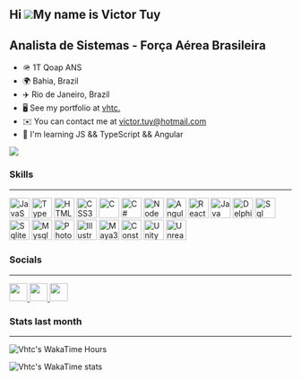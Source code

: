 Hi ![](https://user-images.githubusercontent.com/18350557/176309783-0785949b-9127-417c-8b55-ab5a4333674e.gif)My name is Victor Tuy
---------------------------------------------

Analista de Sistemas - Força Aérea Brasileira
---------------------------------------------

* 🪖  1T Qoap ANS
* 🌍  Bahia, Brazil
* ✈️  Rio de Janeiro, Brazil
* 🖥️  See my portfolio at [vhtc.](https://vhtc.netlify.app/)
* ✉️  You can contact me at [victor.tuy@hotmail.com](mailto:victor.tuy@hotmail.com)
* 🧠  I'm learning JS && TypeScript && Angular

<a href="https://www.github.com/vhtc" target="_blank" rel="noreferrer"><img
src="https://img.shields.io/github/followers/vhtc?logo=github&style=for-the-badge&color=0891b2&labelColor=1c1917" /></a>

### Skills
---------------------------------------------

<p align="left">
  <a href="#" target="_blank" rel="noreferrer"><img src="https://raw.githubusercontent.com/danielcranney/readme-generator/main/public/icons/skills/javascript-colored.svg" width="36" height="36" alt="JavaScript" /></a>
  <a href="#" target="_blank" rel="noreferrer"><img src="https://raw.githubusercontent.com/danielcranney/readme-generator/main/public/icons/skills/typescript-colored.svg" width="36" height="36" alt="TypeScript" /></a>
  <a href="#" target="_blank" rel="noreferrer"><img src="https://raw.githubusercontent.com/danielcranney/readme-generator/main/public/icons/skills/html5-colored.svg" width="36" height="36" alt="HTML5" /></a>
  <a href="#" target="_blank" rel="noreferrer"><img src="https://raw.githubusercontent.com/danielcranney/readme-generator/main/public/icons/skills/css3-colored.svg" width="36" height="36" alt="CSS3" /></a>
  <a href="#" target="_blank" rel="noreferrer"><img src="https://raw.githubusercontent.com/danielcranney/readme-generator/main/public/icons/skills/c-colored.svg" width="36" height="36" alt="C" /></a>
  <a href="#" target="_blank" rel="noreferrer"><img src="https://raw.githubusercontent.com/danielcranney/readme-generator/main/public/icons/skills/csharp-colored.svg" width="36" height="36" alt="C#" /></a>
  <a href="#" target="_blank" rel="noreferrer"><img src="https://raw.githubusercontent.com/danielcranney/readme-generator/main/public/icons/skills/nodejs-colored.svg" width="36" height="36" alt="NodeJS" /></a>
  <a href="#" target="_blank" rel="noreferrer"><img src="https://raw.githubusercontent.com/danielcranney/readme-generator/main/public/icons/skills/angularjs-colored.svg" width="36" height="36" alt="AngularJS" /></a>
  <a href="#" target="_blank" rel="noreferrer"><img src="https://raw.githubusercontent.com/danielcranney/readme-generator/main/public/icons/skills/react-colored.svg" width="36" height="36" alt="ReactJS" /></a>
  <a href="#" target="_blank" rel="noreferrer"><img src="https://raw.githubusercontent.com/danielcranney/readme-generator/main/public/icons/skills/java-colored.svg" width="36" height="36" alt="Java" /></a>
  <a href="#" target="_blank" rel="noreferrer"><img src="https://crack4all.com/wp-content/uploads/2017/11/4ad54758b77c22ab58728ea0d561a9c9.png" width="36" height="36" alt="Delphi7" /></a>
  <a href="#" target="_blank" rel="noreferrer"><img src="https://www.svgrepo.com/show/255832/sql.svg" width="36" height="36" alt="Sql" /></a>
  <a href="#" target="_blank" rel="noreferrer"><img src="https://vhtc.netlify.app/softwares/sqlite.png" width="36" height="36" alt="Sqlite" /></a>
  <a href="#" target="_blank" rel="noreferrer"><img src="https://raw.githubusercontent.com/danielcranney/readme-generator/main/public/icons/skills/mysql-colored.svg" width="36" height="36" alt="Mysql" /></a>
  <a href="#" target="_blank" rel="noreferrer"><img src="https://raw.githubusercontent.com/danielcranney/readme-generator/main/public/icons/skills/photoshop-colored.svg" width="36" height="36" alt="Photoshop" /></a>
  <a href="#" target="_blank" rel="noreferrer"><img src="https://raw.githubusercontent.com/danielcranney/readme-generator/main/public/icons/skills/illustrator-colored.svg" width="36" height="36" alt="Illustrator" /></a>
  <a href="#" target="_blank" rel="noreferrer"><img src="https://vhtc.netlify.app/softwares/maya.png" width="36" height="36" alt="Maya3d" /></a>
  <a href="#" target="_blank" rel="noreferrer"><img src="https://vhtc.netlify.app/softwares/construct.png" width="36" height="36" alt="Construct2" /></a>
  <a href="#" target="_blank" rel="noreferrer"><img src="https://uxwing.com/wp-content/themes/uxwing/download/brands-and-social-media/unity-game-engine-icon.png" width="36" height="36" alt="Unity" /></a>
  <a href="#" target="_blank" rel="noreferrer"><img src="https://vhtc.netlify.app/softwares/unreal.png" width="36" height="36" alt="Unreal" /></a>
  </p>

### Socials
---------------------------------------------

<p align="left"> 
  <a href="https://www.github.com/vhtc" target="_blank" rel="noreferrer"> <picture> <source media="(prefers-color-scheme: dark)" srcset="https://raw.githubusercontent.com/danielcranney/readme-generator/main/public/icons/socials/github-dark.svg" /> <source media="(prefers-color-scheme: light)" srcset="https://raw.githubusercontent.com/danielcranney/readme-generator/main/public/icons/socials/github.svg"/><img src="https://raw.githubusercontent.com/danielcranney/readme-generator/main/public/icons/socials/github.svg" width="32" height="32" /> </picture></a>
  <a href="http://www.instagram.com/v.h.t.c" target="_blank" rel="noreferrer"> <picture> <source media="(prefers-color-scheme: dark)" srcset="https://uxwing.com/wp-content/themes/uxwing/download/brands-and-social-media/instagram-white-icon.png" /> <source media="(prefers-color-scheme: light)" srcset="https://raw.githubusercontent.com/danielcranney/readme-generator/main/public/icons/socials/instagram.svg" /> <img src="https://raw.githubusercontent.com/danielcranney/readme-generator/main/public/icons/socials/instagram.svg" width="32" height="32" /> </picture> </a> 
  <a href="https://www.linkedin.com/in/tuyvhtc" target="_blank" rel="noreferrer"> <picture> <source media="(prefers-color-scheme: dark)" srcset="https://raw.githubusercontent.com/danielcranney/readme-generator/main/public/icons/socials/linkedin-dark.svg" /> <source media="(prefers-color-scheme: light)" srcset="https://raw.githubusercontent.com/danielcranney/readme-generator/main/public/icons/socials/linkedin.svg" /> <img src="https://raw.githubusercontent.com/danielcranney/readme-generator/main/public/icons/socials/linkedin.svg" width="32" height="32" /> </picture> </a>
  </p>

### Stats last month
---------------------------------------------
![Vhtc's WakaTime Hours](https://wakatime.com/badge/user/05ad1e3e-ea06-43b6-a4b9-07a099b2c246.svg)

![Vhtc's WakaTime stats](https://github-readme-stats.vercel.app/api/wakatime?username=vhtc\&layout=compact)
